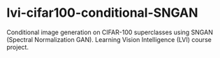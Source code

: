 # lvi-cifar100-conditional-SNGAN
Conditional image generation on CIFAR-100 superclasses using SNGAN (Spectral Normalization GAN). Learning Vision Intelligence (LVI) course project.
